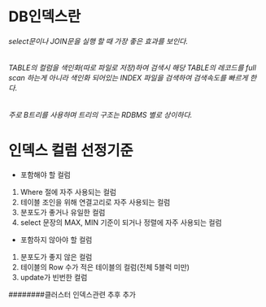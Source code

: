 # DB인덱스란

###### select문이나 JOIN문을 실행 할 때 가장 좋은 효과를 보인다. 
###### TABLE의 컬럼을 색인화(따로 파일로 저장)하여 검색시 해당 TABLE의 레코드를 full scan 하는게 아니라 색인화 되어있는 INDEX 파일을 검색하여 검색속도를 빠르게 한다.
###### 주로 B트리를 사용하며 트리의 구조는 RDBMS 별로 상이하다.

# 인덱스 컬럼 선정기준

- 포함해야 할 컬럼
1. Where 절에 자주 사용되는 컬럼
2. 테이블 조인을 위해 연결고리로 자주 사용되는 컬럼
3. 분포도가 좋거나 유일한 컬럼
4. select 문장의 MAX, MIN 기준이 되거나 정렬에 자주 사용되는 컬럼

 

- 포함하지 않아야 할 컬럼
1. 분포도가 좋지 않은 컬럼
2. 테이블의 Row 수가 적은 테이블의 컬럼(전체 5블럭 미만)
3. update가 빈번한 컬럼

########클러스터 인덱스관련 추후 추가 
